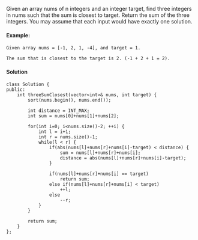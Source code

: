 Given an array nums of n integers and an integer target, find three integers in nums such that the sum is closest to target. Return the sum of the three integers. You may assume that each input would have exactly one solution.

#### Example:
```
Given array nums = [-1, 2, 1, -4], and target = 1.

The sum that is closest to the target is 2. (-1 + 2 + 1 = 2).
```

#### Solution
```
class Solution {
public:
    int threeSumClosest(vector<int>& nums, int target) {
        sort(nums.begin(), nums.end());

        int distance = INT_MAX;
        int sum = nums[0]+nums[1]+nums[2];

        for(int i=0; i<nums.size()-2; ++i) {
            int l = i+1;
            int r = nums.size()-1;
            while(l < r) {
                if(abs(nums[l]+nums[r]+nums[i]-target) < distance) {
                    sum = nums[l]+nums[r]+nums[i];
                    distance = abs(nums[l]+nums[r]+nums[i]-target);
                }

                if(nums[l]+nums[r]+nums[i] == target)
                    return sum;
                else if(nums[l]+nums[r]+nums[i] < target)
                    ++l;
                else
                    --r;
            }
        }

        return sum;
    }
};
```